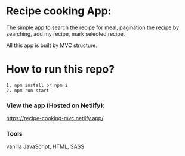 # Recipe cooking App:

The simple app to search the recipe for meal, pagination the recipe by searching, add my recipe, mark selected recipe.

All this app is built by MVC structure.

# How to run this repo?

```
1. npm install or npm i
2. npm run start

```

### View the app (Hosted on Netlify):

https://recipe-cooking-mvc.netlify.app/

### Tools

vanilla JavaScript, HTML, SASS
